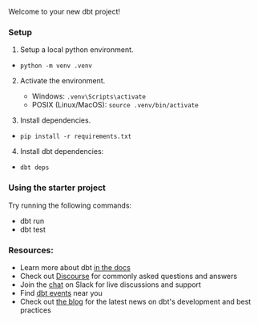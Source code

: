 Welcome to your new dbt project!

### Setup

1. Setup a local python environment.

- `python -m venv .venv`

2. Activate the environment.

    - Windows: `.venv\Scripts\activate`
    - POSIX (Linux/MacOS): `source .venv/bin/activate`

3. Install dependencies.

- `pip install -r requirements.txt`

4. Install dbt dependencies:

- `dbt deps`

### Using the starter project

Try running the following commands:
- dbt run
- dbt test


### Resources:
- Learn more about dbt [in the docs](https://docs.getdbt.com/docs/introduction)
- Check out [Discourse](https://discourse.getdbt.com/) for commonly asked questions and answers
- Join the [chat](https://community.getdbt.com/) on Slack for live discussions and support
- Find [dbt events](https://events.getdbt.com) near you
- Check out [the blog](https://blog.getdbt.com/) for the latest news on dbt's development and best practices
